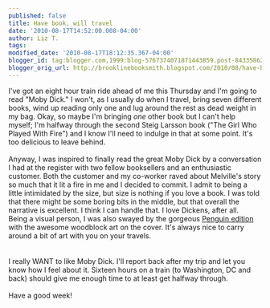 ```yaml
---
published: false
title: Have book, will travel
date: '2010-08-17T14:52:00.008-04:00'
author: Liz T.
tags: 
modified_date: '2010-08-17T18:12:35.367-04:00'
blogger_id: tag:blogger.com,1999:blog-5767374071871443859.post-8433586222360191254
blogger_orig_url: http://brooklinebooksmith.blogspot.com/2010/08/have-book-will-travel.html
---
```


I've got an eight hour train ride ahead of me this Thursday and I'm going to read "<span id="SPELLING_ERROR_0" class="blsp-spelling-error">Moby</span> Dick." I won't, as I usually do when I travel, bring seven different books, wind up reading only one and lug around the rest as dead weight in my bag. Okay, so maybe I'm bringing <em>one</em> other book but I can't help myself; I'm halfway through the second <span id="SPELLING_ERROR_1" class="blsp-spelling-error">Steig</span> <span id="SPELLING_ERROR_2" class="blsp-spelling-error">Larsson</span> book ("The Girl Who Played With Fire") and I know I'll need to indulge in that at some point. It's too delicious to leave behind.<br /><br />Anyway, I was inspired to finally read the great <span id="SPELLING_ERROR_3" class="blsp-spelling-error">Moby</span> Dick by a conversation I had at the register with two fellow booksellers and an enthusiastic customer. Both the customer and my co-worker raved about Melville's story so much that it lit a fire in me and I decided to commit. I admit to being a little intimidated by the size, but size is nothing if you love a book. I was told that there might be some boring bits in the middle, but that overall the narrative is excellent. I think I can handle that.  I love Dickens, after all.<br />Being a visual person, I was also swayed by the gorgeous <a href="http://www.brooklinebooksmith-shop.com/book/9780142000083">Penguin edition</a> with the awesome woodblock art on the cover.  It's always nice to carry around a bit of art with you on your travels.<br /><br /><br />I really WANT to like <span id="SPELLING_ERROR_4" class="blsp-spelling-error">Moby</span> Dick.  I'll report back after my trip and let you know how I feel about it.  Sixteen hours on a train (to Washington, DC and back) should give me enough time to at least get halfway through. <br /><br />Have a good week!